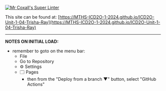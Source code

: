 [![Mr Coxall's Super Linter](https://github.com/MTHS-ICD2O-1-2024/ICD2O-Unit-1-04-Trisha-Ray/workflows/Mr%20Coxall's%20Super%20Linter/badge.svg)](https://github.com/MTHS-ICD2O-1-2024/ICD2O-Unit-1-04-Trisha-Ray/actions)


This site can be found at: [https://MTHS-ICD2O-1-2024.github.io/ICD2O-Unit-1-04-Trisha-Ray](https://MTHS-ICD2O-1-2024.github.io/ICD2O-Unit-1-04-Trisha-Ray)

---

**NOTES ON INITIAL LOAD:**
- remember to goto on the menu bar:
  - File
  - Go to Repository
  - ⚙ Settings
  - 🗔 Pages
    - then from the "Deploy from a branch ▼" button, select "GitHub Actions"
